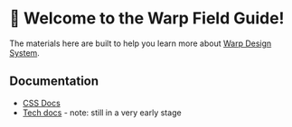# 👋 Welcome to the Warp Field Guide!

The materials here are built to help you learn more about [Warp Design System](https://github.com/orgs/warp-ds).

## Documentation

- [CSS Docs](https://warp-ds.github.io/css-docs/)
- [Tech docs](https://warp-ds.github.io/tech-docs/) - note: still in a very early stage

